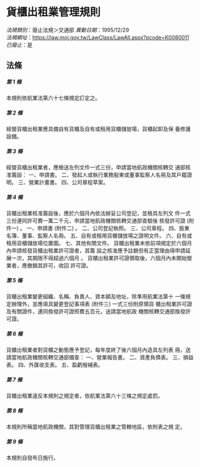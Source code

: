 # 貨櫃出租業管理規則

*法規類別*：廢止法規＞交通部
*異動日期*：1995/12/29  
*法規網址*：https://law.moj.gov.tw/LawClass/LawAll.aspx?pcode=K0080011
*已廢止*：是


## 法條
##### 第 1 條
本規則依航業法第六十七條規定訂定之。

##### 第 2 條
經營貨櫃出租業應具備自有貨櫃及自有或租用貨櫃儲放場，貨櫃起卸及保
養修護設備。

##### 第 3 條
經營貨櫃出租業者，應檢送左列文件一式三份，申請當地航政機關核轉交
通部核准籌設：
一、申請書。
二、發起人或執行業務股東或董事監察人名冊及其戶籍證明。
三、營業計畫書。
四、公司章程草案。


##### 第 4 條
貨櫃出租業核准籌設後，應於六個月內依法辦妥公司登記，並檢具左列文
件一式三份連同許可費一萬二千元，申請當地航政機關核轉交通部查驗後
核發許可證 (附件一) 。
一、申請書 (附件二) 。
二、公司登記執照。
三、公司章程。
四、股東名簿、董事、監察人名冊。
五、自有或租用貨櫃儲放場之證明文件。
六、自有或租用貨櫃儲放場位置圖。
七、其他有關文件。
貨櫃出租業未依前項規定於六個月內申請核發貨櫃出租業許可證者，其籌
設之核准應予註銷但有正當理由得申請延展一次，其期限不得超過六個月
。
貨櫃出租業許可證領取後，六個月內未開始營業者，應撤銷其許可，收回
許可證。


##### 第 5 條
貨櫃出租業變更組織、名稱、負責人、資本額及地址，除準用航業法第十
一條規定辦理外，並應填具變更登記事項表 (附件三) 一式三份附原領貨
櫃出租業許可證及有關證件，連同換發許可證照費五百元，送請當地航政
機關核轉交通部換發許可證。

##### 第 6 條
貨櫃出租業者對貨櫃之動態應予登記，每年度終了後六個月內造具左列表
冊，送請當地航政機關核轉交通部備查：
一、營業報告書。
二、資產負債表。
三、損益表。
四、外匯收支表。
五、盈虧撥補表。


##### 第 7 條
貨櫃出租業違反本規則之規定者，依航業法第六十三條之規定處罰。

##### 第 8 條
本規則所稱當地航政機關，其對管理貨櫃出租業之管轄地區，依附表之規
定。

##### 第 9 條
本規則自發布日施行。


